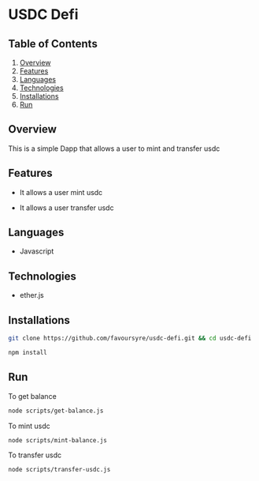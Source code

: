 # USDC Defi

## Table of Contents

1. [Overview](#overview)
2. [Features](#features)
3. [Languages](#languages)
4. [Technologies](#technologies)
5. [Installations](#installations)
6. [Run](#run)

## Overview

This is a simple Dapp that allows a user to mint and transfer usdc

## Features

- It allows a user mint usdc

* It allows a user transfer usdc

## Languages

- Javascript

## Technologies

- ether.js

## Installations

```bash
git clone https://github.com/favoursyre/usdc-defi.git && cd usdc-defi
```

```bash
npm install
```

## Run

To get balance

```bash
node scripts/get-balance.js
```

To mint usdc

```bash
node scripts/mint-balance.js
```

To transfer usdc

```bash
node scripts/transfer-usdc.js
```
